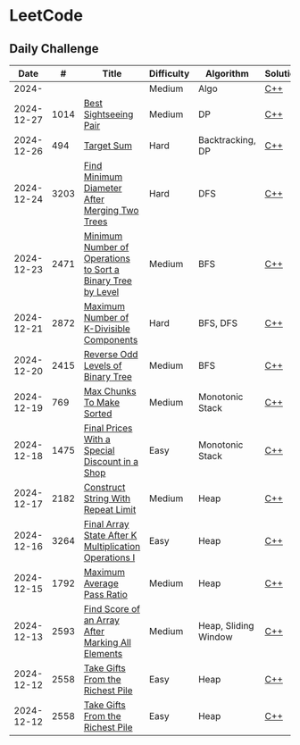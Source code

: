 # LeetCode
## Daily Challenge

| Date         | #  | Title | Difficulty | Algorithm | Solution | 
| ------------- | ------------- | -------------| -------------| -------------|  -------------|
| 2024- |  |  [](https://leetcode.com/problems//description/) | Medium |  Algo | [C++](https://github.com/jimmy-hsin/Leetcode-record/tree/main/c++/) |
| 2024-12-27 | 1014 |  [Best Sightseeing Pair](https://leetcode.com/problems/best-sightseeing-pair/description/)                                                                             | Medium |  DP               | [C++](https://github.com/jimmy-hsin/Leetcode-record/tree/main/c%2B%2B/1014.%20Best%20Sightseeing%20Pair) |
| 2024-12-26 | 494  |  [Target Sum](https://leetcode.com/problems/target-sum/description/)                                                                                                   | Hard   |  Backtracking, DP | [C++](https://github.com/jimmy-hsin/Leetcode-record/tree/main/c%2B%2B/494.%20Target%20Sum) |
| 2024-12-24 | 3203 |  [Find Minimum Diameter After Merging Two Trees](https://leetcode.com/problems/find-minimum-diameter-after-merging-two-trees/description/)                             | Hard   |  DFS              | [C++](https://github.com/jimmy-hsin/Leetcode-record/tree/main/c%2B%2B/3203.%20Find%20Minimum%20Diameter%20After%20Merging%20Two%20Trees) |
| 2024-12-23 | 2471 |  [Minimum Number of Operations to Sort a Binary Tree by Level](https://leetcode.com/problems/minimum-number-of-operations-to-sort-a-binary-tree-by-level/description/) | Medium |  BFS              | [C++](https://github.com/jimmy-hsin/Leetcode-record/tree/main/c%2B%2B/2471.%20Minimum%20Number%20of%20Operations%20to%20Sort%20a%20Binary%20Tree%20by%20Level) |
| 2024-12-21 | 2872 |  [Maximum Number of K-Divisible Components](https://leetcode.com/problems/maximum-number-of-k-divisible-components/description/)                                       | Hard   |  BFS, DFS         | [C++](https://github.com/jimmy-hsin/Leetcode-record/tree/main/c%2B%2B/2872.%20Maximum%20Number%20of%20K-Divisible%20Components) |
| 2024-12-20 | 2415 |  [Reverse Odd Levels of Binary Tree](https://leetcode.com/problems/reverse-odd-levels-of-binary-tree/description/)                                                     | Medium |  BFS              | [C++](https://github.com/jimmy-hsin/Leetcode-record/tree/main/c%2B%2B/2415.%20Reverse%20Odd%20Levels%20of%20Binary%20Tree) |
| 2024-12-19 |  769 |  [Max Chunks To Make Sorted](https://leetcode.com/problems/max-chunks-to-make-sorted/description/) | Medium |  Monotonic Stack | [C++](https://github.com/jimmy-hsin/Leetcode-record/tree/main/c++/769.%20Max%20Chunks%20To%20Make%20Sorted) |
| 2024-12-18 | 1475 |  [Final Prices With a Special Discount in a Shop](https://leetcode.com/problems/final-prices-with-a-special-discount-in-a-shop/description/) | Easy |  Monotonic Stack | [C++](https://github.com/jimmy-hsin/Leetcode-record/tree/main/c++/1475.%20Final%20Prices%20With%20a%20Special%20Discount%20in%20a%20Shop) |
| 2024-12-17 | 2182 |  [Construct String With Repeat Limit](https://leetcode.com/problems/construct-string-with-repeat-limit/description/) | Medium |  Heap | [C++](https://github.com/jimmy-hsin/Leetcode-record/tree/main/c++/2182.%20Construct%20String%20With%20Repeat%20Limit) |
| 2024-12-16 | 3264 |  [Final Array State After K Multiplication Operations I](https://leetcode.com/problems/final-array-state-after-k-multiplication-operations-i/description/) | Easy |  Heap | [C++](https://github.com/jimmy-hsin/Leetcode-record/tree/main/c++/3264.%20Final%20Array%20State%20After%20K%20Multiplication%20Operations%20I) |
| 2024-12-15 | 1792 |  [Maximum Average Pass Ratio](https://leetcode.com/problems/maximum-average-pass-ratio/description/) | Medium |  Heap | [C++](https://github.com/jimmy-hsin/Leetcode-record/tree/main/c++/1792.%20Maximum%20Average%20Pass%20Ratio) |
| 2024-12-13 | 2593 |  [Find Score of an Array After Marking All Elements](https://leetcode.com/problems/find-score-of-an-array-after-marking-all-elements/description/) | Medium |  Heap, Sliding Window | [C++](https://github.com/jimmy-hsin/Leetcode-record/tree/main/c++/2593.%20Find%20Score%20of%20an%20Array%20After%20Marking%20All%20Elements) |
| 2024-12-12 | 2558 |  [Take Gifts From the Richest Pile](https://leetcode.com/problems/find-score-of-an-array-after-marking-all-elements/description/) | Easy |  Heap | [C++](https://github.com/jimmy-hsin/Leetcode-record/tree/main/c++/2558.%20Take%20Gifts%20From%20the%20Richest%20Pile) |
| 2024-12-12 | 2558 |  [Take Gifts From the Richest Pile](https://leetcode.com/problems/find-score-of-an-array-after-marking-all-elements/description/) | Easy |  Heap | [C++](https://github.com/jimmy-hsin/Leetcode-record/tree/main/c++/2558.%20Take%20Gifts%20From%20the%20Richest%20Pile) |

